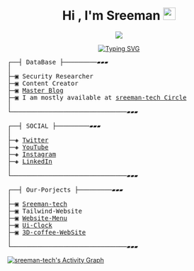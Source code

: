 <h1 align="center">Hi , I'm Sreeman <img src="https://media.giphy.com/media/hvRJCLFzcasrR4ia7z/giphy.gif" width="28"></h1>

<p align="center">
  <img src="https://user-images.githubusercontent.com/46050946/154709509-cecdbcc3-20ed-4037-9046-99f7a05d5dbb.gif" />
</p>

<p align="center">
<a href="">
    <img src="https://readme-typing-svg.demolab.com?font=Fira+Code&pause=1000&width=435&lines=I+Was+Full+Stuck+Developer+Of+-%3E+ICD;2%2B+Experience+Of+Development+in;Web+design+%26+App+design" alt="Typing SVG" />
    </a>
</p>
    
<pre>
┌──┤ DataBase ├─────────▰▰▰
│
├─▣ Security Researcher
├─▣ Content Creator
├─▣ <a href="https://sreeman-tech.github.io/">Master Blog</a>
├─▣ I am mostly available at <a href="https://sreeman-tech.github.io/">sreeman-tech Circle</a>
│
└───────────────────────────────▰▰▰

┌──┤ SOCIAL ├─────────▰▰▰
│
├─◈ <a href="https://twitter.com/sreemantech">Twitter</a>
├─◈ <a href="https://www.youtube.com/c/sreeman_tech">YouTube</a>
├─◈ <a href="https://instagram.com/sreemantech">Instagram</a>
├─◈ <a href="https://www.linkedin.com/in/sreemantech">LinkedIn</a>
│
└───────────────────────────────▰▰▰

┌──┤ Our-Porjects ├─────────▰▰▰
│
├─▣ <a href="https://sreeman-tech.github.io/">Sreeman-tech</a>
├─▣ <a herf="https://tailwind-website-two.vercel.app/">Tailwind-Website</a>
├─▣ <a href="https://anime-menu.vercel.app/">Website-Menu</a>
├─▣ <a href="https://ui-clock.vercel.app/">Ui-Clock</a>
├─▣ <a href="https://3-d-coffee-website.vercel.app//">3D-coffee-WebSite</a>
│
└───────────────────────────────▰▰▰
</pre>

<a href="https://github.com/sreeman-tech/github-readme-activity-graph">
    <img alt="sreeman-tech's Activity Graph" src="https://activity-graph.herokuapp.com/graph?username=sreeman-tech&bg_color=0D1117&color=5BCDEC&line=5BCDEC&point=FFFFFF&hide_border=true" />
  </a>
